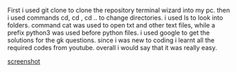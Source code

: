 First i used git clone to clone the repository terminal wizard into my pc. then i used commands cd, cd <filename>, cd ..  to change directories. i used ls to look into folders. command cat was used to open txt and other text files, while a prefix python3 was used before python files. i used google to get the solutions for the gk questions. since i was new to coding i learnt all the required codes from youtube. overall i would say that it was really easy.

 [screenshot](./ss.png)


